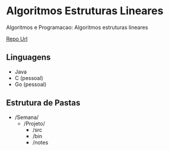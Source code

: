 # Algoritmos Estruturas Lineares
Algoritmos e Programacao: Algoritmos estruturas lineares

[Repo Url](http://eduardoschulz.com.br:3000/eduardo/algoritmos-estruturas-lineares)

## Linguagens
* Java
* C (pessoal)
* Go (pessoal)

## Estrutura de Pastas
- /Semana/
    + /Projeto/
        - /src
        - /bin
        - /notes
